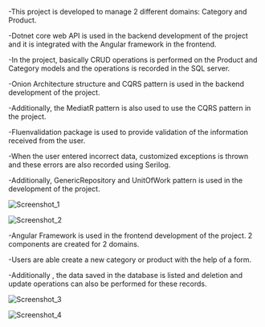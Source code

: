 -This project is developed to manage 2 different domains: Category and Product. 

-Dotnet core web API is used in the backend development of the project and it is integrated with the Angular framework in the frontend. 

-In the project, basically CRUD operations is performed on the Product and Category models and the operations is recorded in the SQL server. 

-Onion Architecture structure and CQRS pattern is used in the backend development of the project. 

-Additionally, the MediatR pattern is also used to use the CQRS pattern in the project. 

-Fluenvalidation package is used to provide validation of the information received from the user. 

-When the user entered incorrect data, customized exceptions is thrown and these errors are also recorded using Serilog. 

-Additionally, GenericRepository and UnitOfWork pattern is used in the development of the project.

![Screenshot_1](https://github.com/tolgakb/Dotnet-ProductCategoryCRUD/assets/101968167/034b0a27-5339-45ec-88d0-d311b8c5f6aa)

![Screenshot_2](https://github.com/tolgakb/Dotnet-ProductCategoryCRUD/assets/101968167/124dc14a-4e45-405b-aaaa-aca2e8dc9924)


-Angular Framework is used in the frontend development of the project. 2 components are created for 2 domains. 

-Users are able create a new category or product with the help of a form. 

-Additionally , the data saved in the database is listed and deletion and update operations can also be performed for these records.

![Screenshot_3](https://github.com/tolgakb/Dotnet-ProductCategoryCRUD/assets/101968167/e508b449-e453-4096-9b42-07128404cba2)

![Screenshot_4](https://github.com/tolgakb/Dotnet-ProductCategoryCRUD/assets/101968167/4a340286-90ee-41e0-b731-7a562f8d767b)
